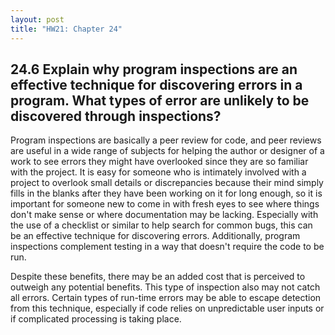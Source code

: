 ```yaml
---
layout: post
title: "HW21: Chapter 24"
---
```


## 24.6 Explain why program inspections are an effective technique for discovering errors in a program. What types of error are unlikely to be discovered through inspections?

Program inspections are basically a peer review for code, and peer reviews are useful in a wide range of subjects for helping the author or designer of a work to see errors they might have overlooked since they are so familiar with the project. It is easy for someone who is intimately involved with a project to overlook small details or discrepancies because their mind simply fills in the blanks after they have been working on it for long enough, so it is important for someone new to come in with fresh eyes to see where things don't make sense or where documentation may be lacking. Especially with the use of a checklist or similar to help search for common bugs, this can be an effective technique for discovering errors. Additionally, program inspections complement testing in a way that doesn't require the code to be run.

Despite these benefits, there may be an added cost that is perceived to outweigh any potential benefits. This type of inspection also may not catch all errors. Certain types of run-time errors may be able to escape detection from this technique, especially if code relies on unpredictable user inputs or if complicated processing is taking place.
